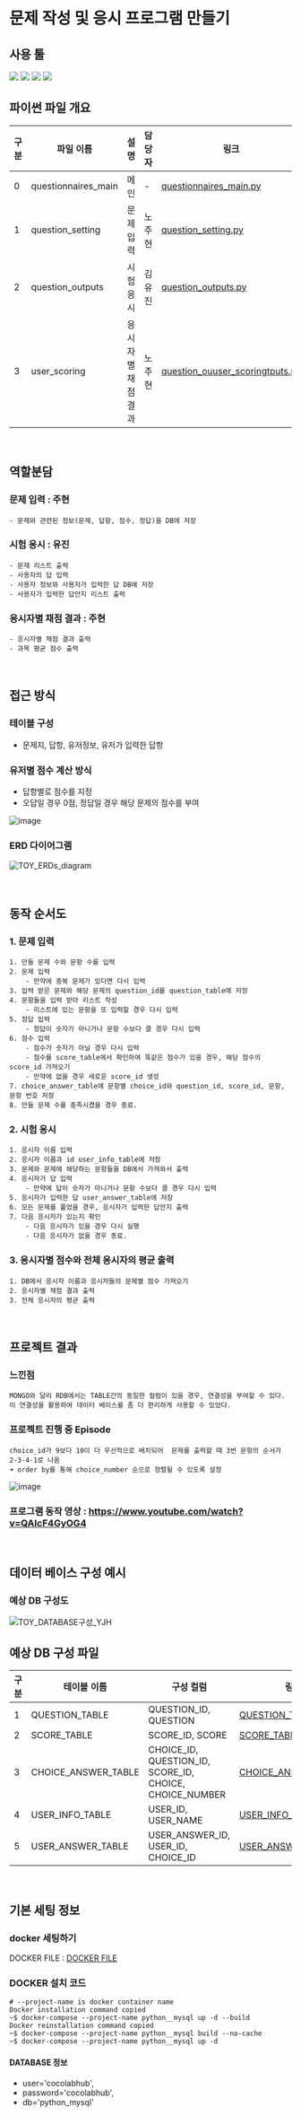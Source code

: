 # 문제 작성 및 응시 프로그램 만들기

## 사용 툴
<img src="https://img.shields.io/badge/Python-3776AB?style=for-the-badge&logo=Python&logoColor=white"> <img src="https://img.shields.io/badge/mysql-4479A1?style=for-the-badge&logo=mysql&logoColor=white"> <img src="https://img.shields.io/badge/github-181717?style=for-the-badge&logo=github&logoColor=white"> <img src="https://img.shields.io/badge/docker-2496ED?style=for-the-badge&logo=docker&logoColor=white">


<h2>파이썬 파일 개요</h2>

|구분|파일 이름|설명|담당자|링크|
|--|--|--|--|--|
|0|questionnaires_main|메인|-|[questionnaires_main.py](docs/questionnaires_main.py)|
|1|question_setting|문제 입력|노주현|[question_setting.py](docs/question_setting.py)|
|2|question_outputs|시험 응시|김유진| [question_outputs.py](docs/question_outputs.py)|
|3|user_scoring|응시자별 채점 결과|노주현| [question_ouuser_scoringtputs.py](docs/user_scoring.py) |

<br>

## 역할분담
###  문제 입력 : 주현
```
- 문제와 관련된 정보(문제, 답항, 점수, 정답)을 DB에 저장
```

### 시험 응시 : 유진
```
- 문제 리스트 출력
- 사용자의 답 입력
- 사용자 정보와 사용자가 입력한 답 DB에 저장
- 사용자가 입력한 답안지 리스트 출력
```

### 응시자별 채점 결과 : 주현
```
- 응시자별 채점 결과 출력
- 과목 평균 점수 출력
```
<br>

## 접근 방식
### 테이블 구성
- 문제지, 답항, 유저정보, 유저가 입력한 답항
### 유저별 점수 계산 방식 
- 답항별로 점수를 지정
- 오답일 경우 0점, 정답일 경우 해당 문제의 점수를 부여

![image](https://github.com/nohjuhyeon/toy_ERDs/assets/151099184/b4dce6f7-78e4-410c-b26b-f64e64d73cc2)

### ERD 다이어그램
![TOY_ERDs_diagram](https://github.com/nohjuhyeon/toy_ERDs/assets/151099474/89dec672-c1a5-47a6-a56c-618a9b0c16ce)

<br>

## 동작 순서도
### 1. 문제 입력
    1. 만들 문제 수와 문항 수를 입력
    2. 문제 입력
        - 만약에 중복 문제가 있다면 다시 입력
    3. 입력 받은 문제와 해당 문제의 question_id를 question_table에 저장
    4. 문항들을 입력 받아 리스트 작성
        - 리스트에 있는 문항을 또 입력할 경우 다시 입력
    5. 정답 입력
        - 정답이 숫자가 아니거나 문항 수보다 클 경우 다시 입력
    6. 점수 입력
        - 점수가 숫자가 아닐 경우 다시 입력
        - 점수를 score_table에서 확인하여 똑같은 점수가 있을 경우, 해당 점수의 score_id 가져오기
        - 만약에 없을 경우 새로운 score_id 생성
    7. choice_answer_table에 문항별 choice_id와 question_id, score_id, 문항, 문항 번호 저장
    8. 만들 문제 수를 충족시켰을 경우 종료.

### 2. 시험 응시
    1. 응시자 이름 입력
    2. 응시자 이름과 id user_info_table에 저장
    3. 문제와 문제에 해당하는 문항들을 DB에서 가져와서 출력
    4. 응시자가 답 입력
        - 만약에 답이 숫자가 아니거나 문항 수보다 클 경우 다시 입력
    5. 응시자가 입력한 답 user_answer_table에 저장
    6. 모든 문제를 풀었을 경우, 응시자가 입력한 답안지 출력
    7. 다음 응시자가 있는지 확인
        - 다음 응시자가 있을 경우 다시 실행
        - 다음 응시자가 없을 경우 종료.

### 3. 응시자별 점수와 전체 응시자의 평균 출력
    1. DB에서 응시자 이름과 응시자들의 문제별 점수 가져오기
    2. 응시자별 채점 결과 출력
    3. 전체 응시자의 평균 출력

<br>

## 프로젝트 결과

### 느낀점
```
MONGO와 달리 RDB에서는 TABLE간의 동일한 컬럼이 있을 경우, 연결성을 부여할 수 있다.
이 연결성을 활용하여 데이터 베이스를 좀 더 편리하게 사용할 수 있었다. 
```
### 프로젝트 진행 중 Episode
```
choice_id가 9보다 10이 더 우선적으로 배치되어  문제를 출력할 때 3번 문항의 순서가 2-3-4-1로 나옴
➜ order by를 통해 choice_number 순으로 정렬될 수 있도록 설정
```

![image](https://github.com/nohjuhyeon/toy_ERDs/assets/151099184/1ccb896d-a328-4512-a2d8-4896b3e01bb1)

### 프로그램 동작 영상 : https://www.youtube.com/watch?v=QAIcF4GyOG4

<br>

## 데이터 베이스 구성 예시

### 예상 DB 구성도 
![TOY_DATABASE구성_YJH](https://github.com/nohjuhyeon/toy_ERDs/assets/151099474/5069d6c9-e9f7-43b6-b000-405e1ecff69f)

## 예상 DB 구성 파일
|구분|테이블 이름|구성 컬럼|링크|
|--|--|--|--|
|1|QUESTION_TABLE|QUESTION_ID, QUESTION|[QUESTION_TABLE](DATABASE/TOY_ERDs_QUESTION_TABLE.csv)|
|2|SCORE_TABLE|SCORE_ID, SCORE|[SCORE_TABLE](DATABASE/TOY_ERDs_SCORE_TABLE.csv)|
|3|CHOICE_ANSWER_TABLE|CHOICE_ID, QUESTION_ID, SCORE_ID, CHOICE, CHOICE_NUMBER|[CHOICE_ANSWER_TABLE](DATABASE/TOY_ERDs_CHOICE_ANSWER_TABLE.csv)|
|4|USER_INFO_TABLE|USER_ID, USER_NAME|[USER_INFO_TABLE](DATABASE/TOY_ERDs_USER_INFO_TABLE.csv)|
|5|USER_ANSWER_TABLE|USER_ANSWER_ID, USER_ID, CHOICE_ID|[USER_ANSWER_TABLE](DATABASE/TOY_ERDs_USER_ANSWER_TABLE.csv)|

<br>

## 기본 세팅 정보
### docker 세팅하기
DOCKER FILE : [DOCKER FILE](dockers/)

### DOCKER 설치 코드
```
# --project-name is docker container name
Docker installation command copied
~$ docker-compose --project-name python__mysql up -d --build
Docker reinstallation command copied
~$ docker-compose --project-name python__mysql build --no-cache
~$ docker-compose --project-name python__mysql up -d
```

#### DATABASE 정보
+ user='cocolabhub',
+ password='cocolabhub',
+ db='python_mysql'


